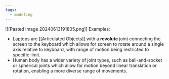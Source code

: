 ```yaml
---
tags:
  - modeling
---
```

![[Pasted image 20240613191805.png]]
Examples:
- Laptops are [[Articulated Objects]] with a **revolute** joint connecting the screen to the keyboard which allows for screen to rotate around a single axis relative to keyboard, with range of motion being restricted to specific limit.
- Human body has a wider variety of joint types, such as ball-and-socket or spherical joints which allow for motion beyond linear translation or rotation, enabling a more diverse range of movements. 